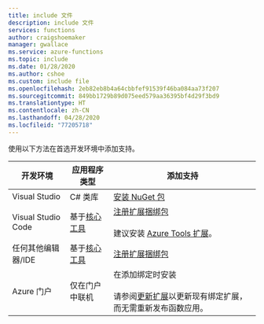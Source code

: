```yaml
---
title: include 文件
description: include 文件
services: functions
author: craigshoemaker
manager: gwallace
ms.service: azure-functions
ms.topic: include
ms.date: 01/28/2020
ms.author: cshoe
ms.custom: include file
ms.openlocfilehash: 2eb82eb8b4a64cbbfef91539f46ba084aa73f207
ms.sourcegitcommit: 849bb1729b89d075eed579aa36395bf4d29f3bd9
ms.translationtype: HT
ms.contentlocale: zh-CN
ms.lasthandoff: 04/28/2020
ms.locfileid: "77205718"
---
```

使用以下方法在首选开发环境中添加支持。

| 开发环境  | 应用程序类型      | 添加支持 |
|--------------------------|-----------------------|----------------|
| Visual Studio            | C# 类库      | [安装 NuGet 包](../articles/azure-functions/functions-bindings-register.md#vs) |
| Visual Studio Code       | 基于[核心工具](../articles/azure-functions/functions-run-local.md) | [注册扩展捆绑包](../articles/azure-functions/functions-bindings-register.md#extension-bundles)<br><br>建议安装 [Azure Tools 扩展](https://marketplace.visualstudio.com/items?itemName=ms-vscode.vscode-node-azure-pack)。 |
| 任何其他编辑器/IDE     | 基于[核心工具](../articles/azure-functions/functions-run-local.md) | [注册扩展捆绑包](../articles/azure-functions/functions-bindings-register.md#extension-bundles) |
| Azure 门户             | 仅在门户中联机 | 在添加绑定时安装<br /><br /> 请参阅[更新扩展](../articles/azure-functions/install-update-binding-extensions-manual.md)以更新现有绑定扩展，而无需重新发布函数应用。 |

